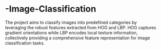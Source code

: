# -Image-Classification
The project aims to classify images into predefined categories by leveraging the robust features extracted from HOG and LBP. HOG captures gradient orientations while LBP encodes local texture information, collectively providing a comprehensive feature representation for image classification tasks.
